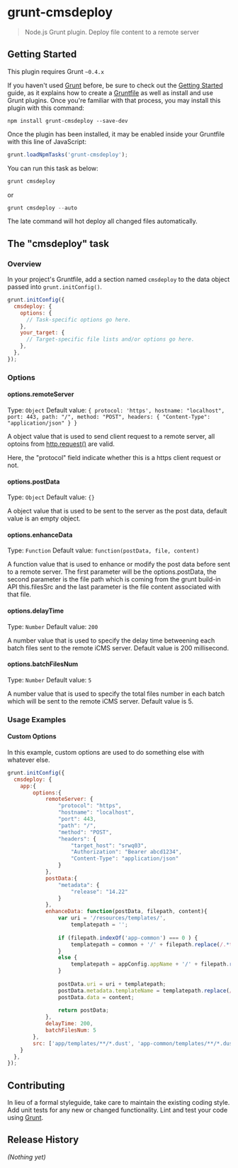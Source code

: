 # grunt-cmsdeploy

> Node.js Grunt plugin. Deploy file content to a remote server

## Getting Started
This plugin requires Grunt `~0.4.x`

If you haven't used [Grunt](http://gruntjs.com/) before, be sure to check out the [Getting Started](http://gruntjs.com/getting-started) guide, as it explains how to create a [Gruntfile](http://gruntjs.com/sample-gruntfile) as well as install and use Grunt plugins. Once you're familiar with that process, you may install this plugin with this command:

```shell
npm install grunt-cmsdeploy --save-dev
```

Once the plugin has been installed, it may be enabled inside your Gruntfile with this line of JavaScript:

```js
grunt.loadNpmTasks('grunt-cmsdeploy');
```

You can run this task as below:

```javascript
grunt cmsdeploy
```

or

```javascript
grunt cmsdeploy --auto
```

The late command will hot deploy all changed files automatically.

## The "cmsdeploy" task

### Overview
In your project's Gruntfile, add a section named `cmsdeploy` to the data object passed into `grunt.initConfig()`.

```js
grunt.initConfig({
  cmsdeploy: {
    options: {
      // Task-specific options go here.
    },
    your_target: {
      // Target-specific file lists and/or options go here.
    },
  },
});
```

### Options

#### options.remoteServer
Type: `Object`
Default value: `{
				protocol: 'https',
				hostname: "localhost", 
				port: 443,
				path: "/",
				method: "POST",
				headers: {
					"Content-Type": "application/json"
				}
			}`

A object value that is used to send client request to a remote server, all optoins from <a href="http://nodejs.org/api/http.html#http_http_request_options_callback">http.request()</a> are valid.

Here, the "protocol" field indicate whether this is a https client request or not.

#### options.postData
Type: `Object`
Default value: `{}`

A object value that is used to be sent to the server as the post data, default value is an empty object.

#### options.enhanceData
Type: `Function`
Default value: `function(postData, file, content)`

A function value that is used to enhance or modify the post data before sent to a remote server.
The first parameter will be the options.postData, the second parameter is the file path which is coming from the grunt build-in API this.filesSrc and the last parameter is the file content associated with that file.

#### options.delayTime
Type: `Number`
Default value: `200`

A number value that is used to specify the delay time betweening each batch files sent to the remote iCMS server. Default value is 200 millisecond.

#### options.batchFilesNum
Type: `Number`
Default value: `5`

A number value that is used to specify the total files number in each batch which will be sent to the remote iCMS server. Default value is 5.

### Usage Examples

#### Custom Options
In this example, custom options are used to do something else with whatever else.

```js
grunt.initConfig({
  cmsdeploy: {
    app:{
		options:{
			remoteServer: {
				"protocol": "https",
				"hostname": "localhost", 
				"port": 443,
				"path": "/",
				"method": "POST",
				"headers": {
					"target_host": "srwq03",
					"Authorization": "Bearer abcd1234",
					"Content-Type": "application/json"
				}
			},
			postData:{
				"metadata": {
					"release": "14.22"
				}
			},
			enhanceData: function(postData, filepath, content){
				var uri = '/resources/templates/',
					templatepath = '';
				
				if (filepath.indexOf('app-common') === 0 ) {
					templatepath = common + '/' + filepath.replace(/.*templates[^\w]*/i, '');
				}
				else {
					templatepath = appConfig.appName + '/' + filepath.replace(/.*templates[^\w]*/i, '');
				}
				
				postData.uri = uri + templatepath;
				postData.metadata.templateName = templatepath.replace(/\.dust/, '');
				postData.data = content;
				
				return postData;
			},
			delayTime: 200,
			batchFilesNum: 5
		},
		src: ['app/templates/**/*.dust', 'app-common/templates/**/*.dust']
	}
  },
});
```

## Contributing
In lieu of a formal styleguide, take care to maintain the existing coding style. Add unit tests for any new or changed functionality. Lint and test your code using [Grunt](http://gruntjs.com/).

## Release History
_(Nothing yet)_
